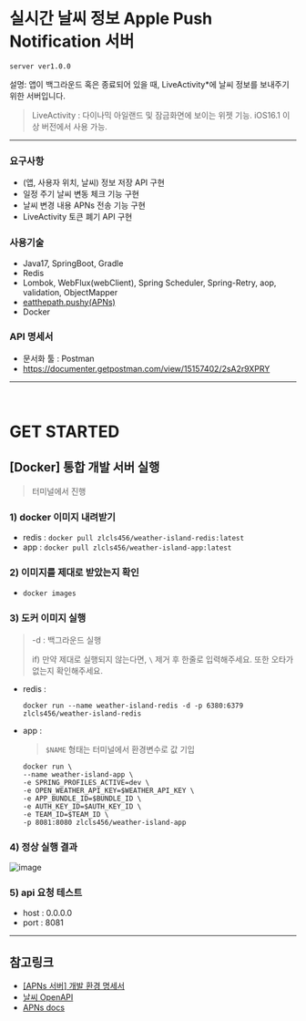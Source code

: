 # 실시간 날씨 정보 Apple Push Notification 서버

`server ver1.0.0`

설명: 앱이 백그라운드 혹은 종료되어 있을 때, LiveActivity*에 날씨 정보를 보내주기 위한 서버입니다.

> LiveActivity : 다이나믹 아일랜드 및 잠금화면에 보이는 위젯 기능. iOS16.1 이상 버전에서 사용 가능.

---


### 요구사항

- (앱, 사용자 위치, 날씨) 정보 저장 API 구현
- 일정 주기 날씨 변동 체크 기능 구현
- 날씨 변경 내용 APNs 전송 기능 구현
- LiveActivity 토큰 폐기 API 구현

### 사용기술

- Java17, SpringBoot, Gradle
- Redis
- Lombok, WebFlux(webClient), Spring Scheduler, Spring-Retry, aop, validation, ObjectMapper
- [eatthepath.pushy(APNs)](https://github.com/jchambers/pushy)
- Docker

### API 명세서

- 문서화 툴 : Postman
- https://documenter.getpostman.com/view/15157402/2sA2r9XPRY

---
<br>

# GET STARTED
  
## [Docker] 통합 개발 서버 실행

> 터미널에서 진행

### 1) docker 이미지 내려받기
  - redis : `docker pull zlcls456/weather-island-redis:latest`
  - app   : `docker pull zlcls456/weather-island-app:latest`

### 2) 이미지를 제대로 받았는지 확인
  - `docker images`
 
### 3) 도커 이미지 실행
> -d : 백그라운드 실행
> 
> if) 만약 제대로 실행되지 않는다면, `\` 제거 후 한줄로 입력해주세요. 또한 오타가 없는지 확인해주세요.
  - redis :

        docker run --name weather-island-redis -d -p 6380:6379 zlcls456/weather-island-redis
    
  - app :
    
    > `$NAME` 형태는 터미널에서 환경변수로 값 기입     

        docker run \
        --name weather-island-app \
        -e SPRING_PROFILES_ACTIVE=dev \
        -e OPEN_WEATHER_API_KEY=$WEATHER_API_KEY \
        -e APP_BUNDLE_ID=$BUNDLE_ID \
        -e AUTH_KEY_ID=$AUTH_KEY_ID \
        -e TEAM_ID=$TEAM_ID \
        -p 8081:8080 zlcls456/weather-island-app

### 4) 정상 실행 결과
  
![image](https://github.com/Si-Hyeak-KANG/Weather-island_APNs_springboot-server/assets/79829085/85b15ca1-d487-4c51-a909-4f124b60a1da)

### 5) api 요청 테스트
  - host : 0.0.0.0
  - port : 8081 

---

## 참고링크
- [[APNs 서버] 개발 환경 명세서](https://github.com/Si-Hyeak-KANG/Weather-island_APNs_springboot-server/wiki/%EA%B0%9C%EB%B0%9C%ED%99%98%EA%B2%BD%EB%AA%85%EC%84%B8%EC%84%9C)
- [날씨 OpenAPI](https://openweathermap.org/api/one-call-3#how)
- [APNs docs](https://developer.apple.com/documentation/usernotifications/setting_up_a_remote_notification_server/sending_notification_requests_to_apns)
